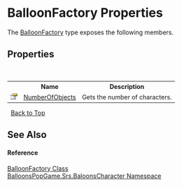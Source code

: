# BalloonFactory Properties
 

The <a href="T_BalloonsPopGame_Srs_BaloonsCharacter_BalloonFactory">BalloonFactory</a> type exposes the following members.


## Properties
&nbsp;<table><tr><th></th><th>Name</th><th>Description</th></tr><tr><td>![Public property](media/pubproperty.gif "Public property")</td><td><a href="P_BalloonsPopGame_Srs_BaloonsCharacter_BalloonFactory_NumberOfObjects">NumberOfObjects</a></td><td>
Gets the number of characters.</td></tr></table>&nbsp;
<a href="#balloonfactory-properties">Back to Top</a>

## See Also


#### Reference
<a href="T_BalloonsPopGame_Srs_BaloonsCharacter_BalloonFactory">BalloonFactory Class</a><br /><a href="N_BalloonsPopGame_Srs_BaloonsCharacter">BalloonsPopGame.Srs.BaloonsCharacter Namespace</a><br />